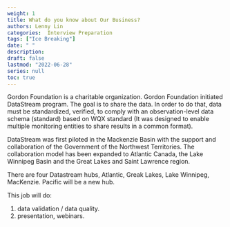 ```yaml
---
weight: 1
title: What do you know about Our Business?
authors: Lenny Lin
categories:  Interview Preparation
tags: ["Ice Breaking"]
date: " "
description: 
draft: false
lastmod: "2022-06-28"
series: null
toc: true
---
```




Gordon Foundation is a charitable organization.  Gordon Foundation initiated DataStream program.  The goal is to share the data.  In order to do that, data must be standardized, verified, to comply with an observation-level data schema (standard) based on WQX standard (It was designed to enable multiple monitoring entities to share results in a common format).

DataStream was first piloted in the Mackenzie Basin with the support and collaboration of the Government of the Northwest Territories.  The collaboration model has been expanded to Atlantic Canada, the Lake Winnipeg Basin and the Great Lakes and Saint Lawrence region.

There are four Datastream hubs, Atlantic, Greak Lakes, Lake Winnipeg, MacKenzie.  Pacific will be a new hub.

This job will do:  
1) data validation / data quality.  
2) presentation, webinars.  